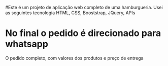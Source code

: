 #Este é um projeto  de aplicação web completo de uma hamburgueria.
Usei as seguintes tecnologia HTML, CSS, Booststrap, JQuery, APIs
# No final o pedido é direcionado para whatsapp
O pedido completo, com valores dos produtos e preço de entrega
